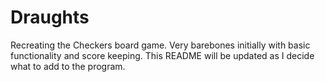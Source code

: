 # Draughts
Recreating the Checkers board game. 
Very barebones initially with basic functionality and score keeping. 
This README will be updated as I decide what to add to the program.
